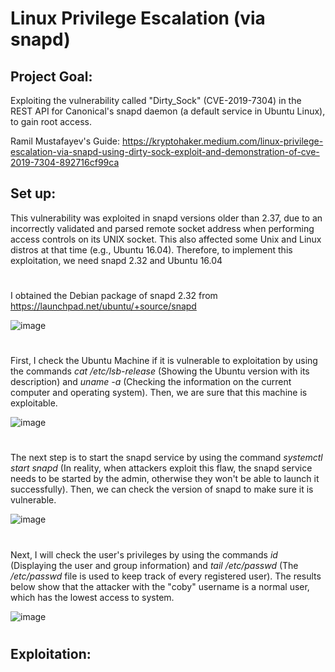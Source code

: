 # Linux Privilege Escalation (via snapd)
## Project Goal: 
Exploiting the vulnerability called "Dirty_Sock" (CVE-2019-7304) in the REST API for Canonical's snapd daemon (a default service in Ubuntu Linux), to gain root access.

Ramil Mustafayev's Guide: https://kryptohaker.medium.com/linux-privilege-escalation-via-snapd-using-dirty-sock-exploit-and-demonstration-of-cve-2019-7304-892716cf99ca

## Set up:
This vulnerability was exploited in snapd versions older than 2.37, due to an incorrectly validated and parsed remote socket address when performing access controls on its UNIX socket. This also affected some Unix and Linux distros at that time (e.g., Ubuntu 16.04). Therefore, to implement this exploitation, we need snapd 2.32 and Ubuntu 16.04

#

I obtained the Debian package of snapd 2.32 from https://launchpad.net/ubuntu/+source/snapd

![image](https://github.com/user-attachments/assets/bd07e9ce-a0a4-406f-be80-47a3cf381f7c)

#

First, I check the Ubuntu Machine if it is vulnerable to exploitation by using the commands _cat /etc/lsb-release_ (Showing the Ubuntu version with its description) and _uname -a_ (Checking the information on the current computer and operating system). Then, we are sure that this machine is exploitable. 

![image](https://github.com/user-attachments/assets/638a0b06-0d8b-4b6f-8536-c87fd113f1ad)

#

The next step is to start the snapd service by using the command _systemctl start snapd_ (In reality, when attackers exploit this flaw, the snapd service needs to be started by the admin, otherwise they won't be able to launch it successfully). Then, we can check the version of snapd to make sure it is vulnerable.

![image](https://github.com/user-attachments/assets/3fd76d65-eed5-43b0-8f92-bddc16f5e44c)

#

Next, I will check the user's privileges by using the commands _id_ (Displaying the user and group information) and _tail /etc/passwd_ (The _/etc/passwd_ file is used to keep track of every registered user). The results below show that the attacker with the "coby" username is a normal user, which has the lowest access to system.

![image](https://github.com/user-attachments/assets/14e8942d-809f-4d42-b651-a2bed2ca0d1a)

#

## Exploitation:

